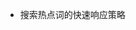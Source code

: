 <!--
 * @Author              : Uncle Bean
 * @Date                : 2020-05-21 22:26:47
 * @LastEditors         : Uncle Bean
 * @LastEditTime        : 2020-05-21 22:27:01
 * @FilePath            : \DW\数据决策\场景.md
 * @Description         : 
--> 

* 搜索热点词的快速响应策略